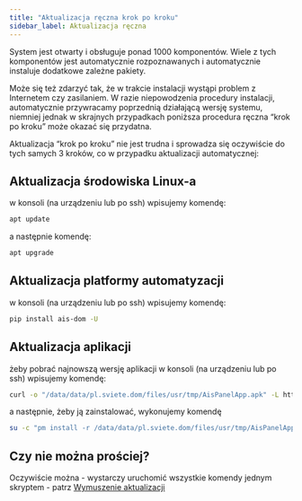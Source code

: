 ```yaml
---
title: "Aktualizacja ręczna krok po kroku"
sidebar_label: Aktualizacja ręczna
---
```


System jest otwarty i obsługuje ponad 1000 komponentów. Wiele z tych komponentów jest automatycznie rozpoznawanych i automatycznie instaluje dodatkowe zależne pakiety.

Może się też zdarzyć tak, że w trakcie instalacji wystąpi problem z Internetem czy zasilaniem. W razie niepowodzenia procedury instalacji, automatycznie przywracamy poprzednią działającą wersję systemu, niemniej jednak w skrajnych przypadkach poniższa procedura ręczna “krok po kroku” może okazać się przydatna.

Aktualizacja “krok po kroku” nie jest trudna i sprowadza się oczywiście do tych samych 3 kroków, co w przypadku aktualizacji automatycznej:

## Aktualizacja środowiska Linux-a
w konsoli (na urządzeniu lub po ssh) wpisujemy komendę:

```bash
apt update
```

a następnie komendę:

```bash
apt upgrade
```


## Aktualizacja platformy automatyzacji
w konsoli (na urządzeniu lub po ssh) wpisujemy komendę:

```bash
pip install ais-dom -U
```

## Aktualizacja aplikacji

żeby pobrać najnowszą wersję aplikacji w konsoli (na urządzeniu lub po ssh) wpisujemy komendę:

```bash
curl -o "/data/data/pl.sviete.dom/files/usr/tmp/AisPanelApp.apk" -L https://powiedz.co/ota/android/AisPanelApp.apk
```

a następnie, żeby ją zainstalować, wykonujemy komendę

```bash
su -c "pm install -r /data/data/pl.sviete.dom/files/usr/tmp/AisPanelApp.apk"
```

## Czy nie można prościej?

Oczywiście można - wystarczy uruchomić wszystkie komendy jednym skryptem - patrz [Wymuszenie aktualizacji](ais_bramka_update_force) 
